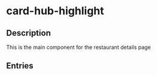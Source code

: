 # card-hub-highlight

## Description

This is the main component for the restaurant details page

## Entries